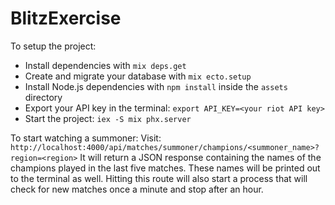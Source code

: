 # BlitzExercise

To setup the project:

  * Install dependencies with `mix deps.get`
  * Create and migrate your database with `mix ecto.setup`
  * Install Node.js dependencies with `npm install` inside the `assets` directory
  * Export your API key in the terminal: `export API_KEY=<your riot API key>`
  * Start the project: `iex -S mix phx.server`

To start watching a summoner:
Visit: `http://localhost:4000/api/matches/summoner/champions/<summoner_name>?region=<region>`
It will return a JSON response containing the names of the champions played in the last five matches.  These names will be printed out to the terminal as well.  Hitting this route will also start a process that will check for new matches once a minute and stop after an hour.
